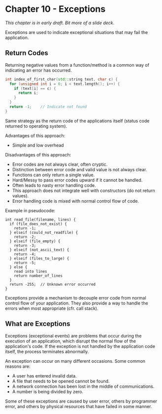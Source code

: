 # Chapter 10 - Exceptions

*This chapter is in early draft. Bit more of a slide deck*.

Exceptions are used to indicate exceptional situations that may fail the application.

## Return Codes

Returning negative values from a function/method is a common way of indicating an error has occurred.

```c++
int index_of_first_char(std::string text, char c) {
  for (unsigned int i = 0; i < text.length(); i++) {
    if (text[i] == c) {
      return i;
    }
  }
  return -1;    // Indicate not found
}
```

Same strategy as the return code of the applications itself (status code returned to operating system).

Advantages of this approach:

* Simple and low overhead

Disadvantages of this approach:

* Error codes are not always clear, often cryptic.
* Distinction between error code and valid value is not always clear.
* Functions can only return a single value.
* Hard/Messy to pass error codes upward if it cannot be handled.
* Often leads to nasty error handling code.
* This approach does not integrate well with constructors (do not return values).
* Error handling code is mixed with normal control flow of code.

Example in pseudocode:

```text
int read_file(filename, lines) {
  if (file_does_not_exist) {
    return -1;
  } elseif (could_not_readfile) {
    return -2;
  } elseif (file_empty) {
    return -3;
  } elseif (not_ascii_text) {
    return -4;
  } elseif (files_to_large) {
    return -5;
  } else {
    read into lines
    return number_of_lines
  }
  return -255;  // Unknown error occurred
}
```

Exceptions provide a mechanism to decouple error code from normal control flow of your application. They also provide a way to handle the errors when most appropriate (cfr. call stack).

## What are Exceptions

Exceptions (exceptional events) are problems that occur during the execution of an application, which disrupt the normal flow of the application's code. If the exception is not handled by the application code itself, the process terminates abnormally.

An exception can occur on many different occasions. Some common reasons are:

* A user has entered invalid data.
* A file that needs to be opened cannot be found.
* A network connection has been lost in the middle of communications.
* A number is being divided by zero.

Some of these exceptions are caused by user error, others by programmer error, and others by physical resources that have failed in some manner.